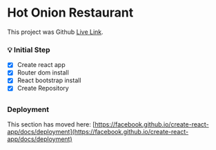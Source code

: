 # Hot Onion Restaurant

This project was Github [Live Link](https://github.com/facebook/create-react-app).

### :bulb: Initial Step
- [x] Create react app
- [x] Router dom install
- [x] React bootstrap install
- [x] Create Repository
## ##

### Deployment

This section has moved here: [https://facebook.github.io/create-react-app/docs/deployment](https://facebook.github.io/create-react-app/docs/deployment)
